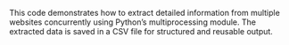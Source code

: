 This code demonstrates how to extract detailed information from multiple websites concurrently using Python’s multiprocessing module. The extracted data is saved in a CSV file for structured and reusable output.
